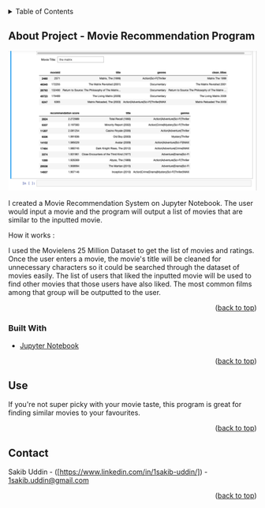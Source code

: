 <!-- Improved compatibility of back to top link: See: https://github.com/othneildrew/Best-README-Template/pull/73 -->
<a id="readme-top"></a>
<!--
*** https://www.markdownguide.org/basic-syntax/#reference-style-links
-->




<!-- TABLE OF CONTENTS -->
<details>
  <summary>Table of Contents</summary>
  <ol>
    <li>
      <a href="#about-the-project">About The Project</a>
      <ul>
        <li><a href="#built-with">Built With</a></li>
      </ul>
    </li>
    <li><a href="#use">Usage</a></li>
    <li><a href="#contact">Contact</a></li>
    
  </ol>
</details>



<!-- ABOUT THE PROJECT -->
## About Project - Movie Recommendation Program

![Product Name Screen Shot][product-screenshot]

I created a Movie Recommendation System on Jupyter Notebook. The user would input a movie and the program
will output a list of movies that are similar to the inputted movie.

How it works : 

I used the Movielens 25 Million Dataset to get the list of movies and ratings. Once the user enters a movie, the 
movie's title will be cleaned for unnecessary characters so it could be searched through the dataset of movies easily.
The list of users that liked the inputted movie will be used to find other movies that those users have also liked. The most
common films among that group will be outputted to the user.

<p align="right">(<a href="#readme-top">back to top</a>)</p>



### Built With



* [Jupyter Notebook][Jupyter-url] 

<p align="right">(<a href="#readme-top">back to top</a>)</p>





<!-- USAGE EXAMPLES -->
## Use

If you're not super picky with your movie taste, this program is great for finding similar movies to your favourites.

<p align="right">(<a href="#readme-top">back to top</a>)</p>




<!-- CONTACT -->
## Contact

Sakib Uddin - ([https://www.linkedin.com/in/1sakib-uddin/]) - 1sakib.uddin@gmail.com

<p align="right">(<a href="#readme-top">back to top</a>)</p>





<!-- MARKDOWN LINKS & IMAGES -->
<!-- https://www.markdownguide.org/basic-syntax/#reference-style-links -->

[product-screenshot]: moviepic.png
[Jupyter-url]: https://jupyter.org/

